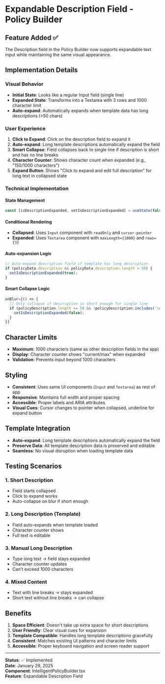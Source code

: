 # Expandable Description Field - Policy Builder

## Feature Added ✅

The Description field in the Policy Builder now supports expandable text input while maintaining the same visual appearance.

## Implementation Details

### Visual Behavior
- **Initial State**: Looks like a regular Input field (single line)
- **Expanded State**: Transforms into a Textarea with 3 rows and 1000 character limit
- **Auto-expand**: Automatically expands when template data has long descriptions (>50 chars)

### User Experience
1. **Click to Expand**: Click on the description field to expand it
2. **Auto-expand**: Long template descriptions automatically expand the field
3. **Smart Collapse**: Field collapses back to single line if description is short and has no line breaks
4. **Character Counter**: Shows character count when expanded (e.g., "150/1000 characters")
5. **Expand Button**: Shows "Click to expand and edit full description" for long text in collapsed state

### Technical Implementation

#### State Management
```typescript
const [isDescriptionExpanded, setIsDescriptionExpanded] = useState(false);
```

#### Conditional Rendering
- **Collapsed**: Uses `Input` component with `readOnly` and `cursor-pointer`
- **Expanded**: Uses `Textarea` component with `maxLength={1000}` and `rows={3}`

#### Auto-expansion Logic
```typescript
// Auto-expand description field if template has long description
if (policyData.description && policyData.description.length > 50) {
  setIsDescriptionExpanded(true);
}
```

#### Smart Collapse Logic
```typescript
onBlur={() => {
  // Only collapse if description is short enough for single line
  if (policyDescription.length <= 50 && !policyDescription.includes('\n')) {
    setIsDescriptionExpanded(false);
  }
}}
```

## Character Limits
- **Maximum**: 1000 characters (same as other description fields in the app)
- **Display**: Character counter shows "current/max" when expanded
- **Validation**: Prevents input beyond 1000 characters

## Styling
- **Consistent**: Uses same UI components (`Input` and `Textarea`) as rest of app
- **Responsive**: Maintains full width and proper spacing
- **Accessible**: Proper labels and ARIA attributes
- **Visual Cues**: Cursor changes to pointer when collapsed, underline for expand button

## Template Integration
- **Auto-expand**: Long template descriptions automatically expand the field
- **Preserve Data**: All template description data is preserved and editable
- **Seamless**: No visual disruption when loading template data

## Testing Scenarios

### 1. Short Description
- Field starts collapsed
- Click to expand works
- Auto-collapse on blur if short enough

### 2. Long Description (Template)
- Field auto-expands when template loaded
- Character counter shows
- Full text is editable

### 3. Manual Long Description
- Type long text → field stays expanded
- Character counter updates
- Can't exceed 1000 characters

### 4. Mixed Content
- Text with line breaks → stays expanded
- Short text without line breaks → can collapse

## Benefits
1. **Space Efficient**: Doesn't take up extra space for short descriptions
2. **User Friendly**: Clear visual cues for expansion
3. **Template Compatible**: Handles long template descriptions gracefully
4. **Consistent**: Matches existing UI patterns and character limits
5. **Accessible**: Proper keyboard navigation and screen reader support

---
**Status**: ✅ Implemented  
**Date**: January 29, 2025  
**Component**: IntelligentPolicyBuilder.tsx  
**Feature**: Expandable Description Field
